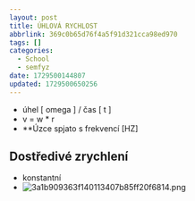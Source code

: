```yaml
---
layout: post
title: ÚHLOVÁ RYCHLOST
abbrlink: 369c0b65d76f4a5f91d321cca98ed970
tags: []
categories:
  - School
  - semfyz
date: 1729500144807
updated: 1729500650256
---
```


- úhel \[ omega ] / čas \[ t ]
- v = w \* r
- \*\*Úzce spjato s frekvencí \[HZ]

## Dostředivé zrychlení

- konstantní
- ![3a1b909363f140113407b85ff20f6814.png](/resources/a9942e5c29e9495ca7ee91dea90bb107.png)
